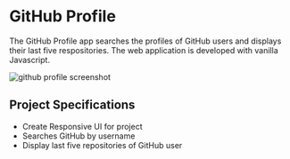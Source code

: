 # GitHub Profile

The GitHub Profile app searches the profiles of GitHub users and displays their last five respositories.  The web application is developed with vanilla Javascript.

![github profile screenshot](./README_SCREENSHOTS/GITHUB_PROFILE.png)

## Project Specifications

- Create Responsive UI for project
- Searches GitHub by username
- Display last five repositories of GitHub user
